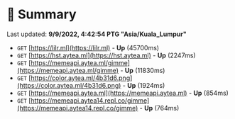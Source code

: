 # 📖 Summary
Last updated: **9/9/2022, 4:42:54 PTG "Asia/Kuala_Lumpur"**

- `GET` [https://lilr.ml](https://lilr.ml) - **Up** (45700ms)
- `GET` [https://hst.aytea.ml](https://hst.aytea.ml) - **Up** (2247ms)
- `GET` [https://memeapi.aytea.ml/gimme](https://memeapi.aytea.ml/gimme) - **Up** (11830ms)
- `GET` [https://color.aytea.ml/4b31d6.png](https://color.aytea.ml/4b31d6.png) - **Up** (1924ms)
- `GET` [https://memeapi.aytea.ml](https://memeapi.aytea.ml) - **Up** (854ms)
- `GET` [https://memeapi.aytea14.repl.co/gimme](https://memeapi.aytea14.repl.co/gimme) - **Up** (764ms)
